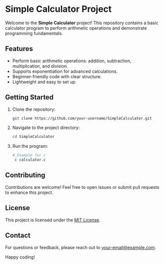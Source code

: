 # Simple Calculator Project

Welcome to the **Simple Calculator** project! This repository contains a basic calculator program to perform arithmetic operations and demonstrate programming fundamentals.

## Features

- Perform basic arithmetic operations: addition, subtraction, multiplication, and division.
- Supports exponentiation for advanced calculations.
- Beginner-friendly code with clear structure.
- Lightweight and easy to set up.

## Getting Started

1. Clone the repository:
    ```bash
    git clone https://github.com/your-username/SimpleCalculator.git
    ```
2. Navigate to the project directory:
    ```bash
    cd SimpleCalculator
    ```
3. Run the program:
    ```bash
    # Example for c
     c calculator.c
    ```

## Contributing

Contributions are welcome! Feel free to open issues or submit pull requests to enhance this project.

## License

This project is licensed under the [MIT License](LICENSE).

## Contact

For questions or feedback, please reach out to [your-email@example.com](mailto:your-email@example.com).

Happy coding!

